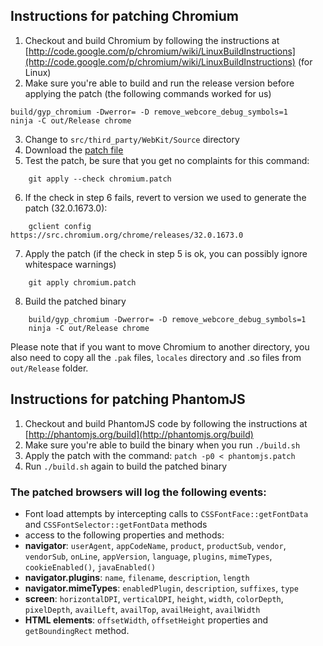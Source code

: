 ## Instructions for patching Chromium
1. Checkout and build Chromium by following the instructions at [http://code.google.com/p/chromium/wiki/LinuxBuildInstructions](http://code.google.com/p/chromium/wiki/LinuxBuildInstructions) (for Linux)
2. Make sure you're able to build and run the release version before applying the patch (the following commands worked for us)
```
build/gyp_chromium -Dwerror= -D remove_webcore_debug_symbols=1
ninja -C out/Release chrome
```
3. Change to `src/third_party/WebKit/Source` directory
4. Download the [patch file](https://raw.github.com/fpdetective/fpdetective/master/patches/chromium.patch)
5. Test the patch, be sure that you get no complaints for this command:
```
    git apply --check chromium.patch
```
6. If the check in step 6 fails, revert to version we used to generate the patch (32.0.1673.0):
```
    gclient config https://src.chromium.org/chrome/releases/32.0.1673.0
```
7. Apply the patch (if the check in step 5 is ok, you can possibly ignore whitespace warnings)
```
    git apply chromium.patch
```

8. Build the patched binary
```
    build/gyp_chromium -Dwerror= -D remove_webcore_debug_symbols=1 
    ninja -C out/Release chrome
```

Please note that if you want to move Chromium to another directory, you also need to copy all the `.pak` files, `locales` directory and .so files from `out/Release` folder.

## Instructions for patching PhantomJS
1. Checkout and build PhantomJS code by following the instructions at [http://phantomjs.org/build](http://phantomjs.org/build)
2. Make sure you're able to build the binary when you run `./build.sh`
3. Apply the patch with the command:
`patch -p0 < phantomjs.patch`
4. Run `./build.sh` again to build the patched binary


### The patched browsers will log the following events:
* Font load attempts by intercepting calls to `CSSFontFace::getFontData` and `CSSFontSelector::getFontData` methods
* access to the following properties and methods: 
* **navigator**: `userAgent`, `appCodeName`, `product`, `productSub`, `vendor`, `vendorSub`, `onLine`, `appVersion`, `language`, `plugins`, `mimeTypes`, `cookieEnabled()`, `javaEnabled()`
* **navigator.plugins**: `name`, `filename`, `description`, `length`
* **navigator.mimeTypes**: `enabledPlugin`, `description`, `suffixes`, `type`
* **screen**: `horizontalDPI`, `verticalDPI`, `height`, `width`, `colorDepth`, `pixelDepth`, `availLeft`, `availTop`, `availHeight`, `availWidth`
* **HTML elements**: `offsetWidth`, `offsetHeight` properties and `getBoundingRect` method.
